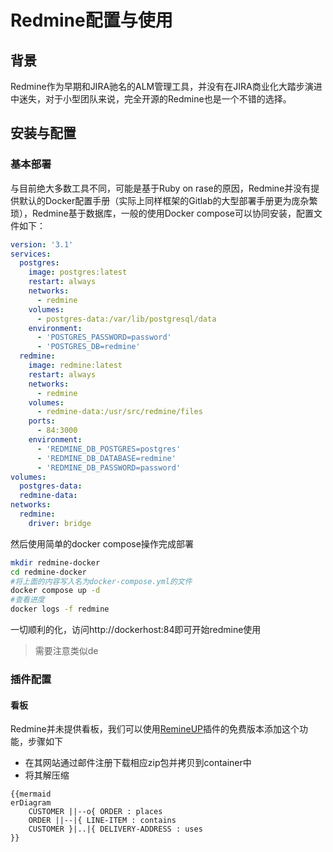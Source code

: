 # Redmine配置与使用

## 背景

Redmine作为早期和JIRA驰名的ALM管理工具，并没有在JIRA商业化大踏步演进中迷失，对于小型团队来说，完全开源的Redmine也是一个不错的选择。

## 安装与配置

### 基本部署

与目前绝大多数工具不同，可能是基于Ruby on rase的原因，Redmine并没有提供默认的Docker配置手册（实际上同样框架的Gitlab的大型部署手册更为庞杂繁琐），Redmine基于数据库，一般的使用Docker compose可以协同安装，配置文件如下：

```yaml
version: '3.1'
services:
  postgres:
    image: postgres:latest
    restart: always
    networks:
      - redmine
    volumes:
      - postgres-data:/var/lib/postgresql/data
    environment:
      - 'POSTGRES_PASSWORD=password'
      - 'POSTGRES_DB=redmine'
  redmine:
    image: redmine:latest
    restart: always
    networks:
      - redmine
    volumes:
      - redmine-data:/usr/src/redmine/files
    ports:
      - 84:3000
    environment:
      - 'REDMINE_DB_POSTGRES=postgres'
      - 'REDMINE_DB_DATABASE=redmine'
      - 'REDMINE_DB_PASSWORD=password'
volumes:
  postgres-data:
  redmine-data:
networks:
  redmine:
    driver: bridge
```

然后使用简单的docker compose操作完成部署

```bash
mkdir redmine-docker
cd redmine-docker
#将上面的内容写入名为docker-compose.yml的文件
docker compose up -d
#查看进度
docker logs -f redmine
```

一切顺利的化，访问http://dockerhost:84即可开始redmine使用

> 需要注意类似de

### 插件配置

#### 看板

Redmine并未提供看板，我们可以使用[RemineUP](https://www.redmineup.com/pages/plugins/agile)插件的免费版本添加这个功能，步骤如下

- 在其网站通过邮件注册下载相应zip包并拷贝到container中
- 将其解压缩



```
{{mermaid
erDiagram
    CUSTOMER ||--o{ ORDER : places
    ORDER ||--|{ LINE-ITEM : contains
    CUSTOMER }|..|{ DELIVERY-ADDRESS : uses
}}
```